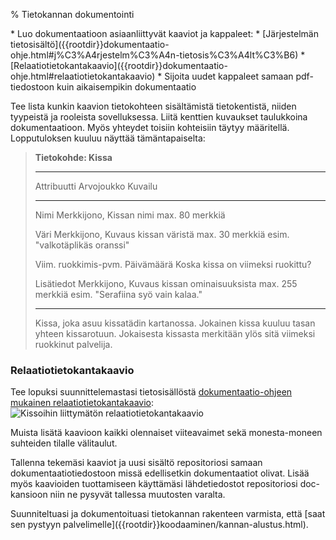 % Tietokannan dokumentointi
<!-- order: 6 -->

<summary>
* Luo dokumentaatioon asiaanliittyvät kaaviot ja kappaleet: 
    * [Järjestelmän tietosisältö]({{rootdir}}dokumentaatio-ohje.html#j%C3%A4rjestelm%C3%A4n-tietosis%C3%A4lt%C3%B6)
    * [Relaatiotietokantakaavio]({{rootdir}}dokumentaatio-ohje.html#relaatiotietokantakaavio)
* Sijoita uudet kappaleet samaan pdf-tiedostoon kuin aikaisempikin dokumentaatio
</summary>

Tee lista kunkin kaavion tietokohteen
sisältämistä tietokentistä, niiden tyypeistä ja rooleista sovelluksessa.
Liitä kenttien kuvaukset taulukkoina dokumentaatioon. 
Myös yhteydet toisiin kohteisiin täytyy määritellä. 
Lopputuloksen kuuluu näyttää tämäntapaiselta:

> **Tietokohde: Kissa**
> 
> ------------------------------------------------------------------------
> Attribuutti          Arvojoukko         Kuvailu
> -------------------- ------------------ -------------------------------
> Nimi                 Merkkijono,        Kissan nimi
>                      max. 80 merkkiä    
> 
> Väri                 Merkkijono,        Kuvaus kissan väristä
>                      max. 30 merkkiä    esim. "valkotäplikäs oranssi"
> 
> Viim. ruokkimis-pvm. Päivämäärä         Koska kissa on viimeksi ruokittu?
> 
> Lisätiedot           Merkkijono,        Kuvaus kissan ominaisuuksista
>                      max. 255 merkkiä   esim. "Serafiina syö vain kalaa."
> 
> -----------------------------------------------------------------------
> 
> Kissa, joka asuu kissatädin kartanossa. Jokainen kissa kuuluu tasan yhteen kissarotuun. Jokaisesta kissasta merkitään ylös sitä viimeksi ruokkinut palvelija.

### Relaatiotietokantakaavio

Tee lopuksi suunnittelemastasi tietosisällöstä [dokumentaatio-ohjeen mukainen relaatiotietokantakaavio]({{rootdir}}dokumentaatio-ohje.html#relaatiotietokantakaavio):
![Kissoihin liittymätön relaatiotietokantakaavio]({{imgdir}}dokumentaatio-ohje/relaatiokaavio.gif)

Muista lisätä kaavioon kaikki olennaiset viiteavaimet sekä
monesta-moneen suhteiden tilalle välitaulut.

Tallenna tekemäsi kaaviot ja uusi sisältö 
repositoriosi samaan dokumentaatiotiedostoon missä edellisetkin dokumentaatiot olivat.
Lisää myös kaavioiden tuottamiseen käyttämäsi lähdetiedostot
repositoriosi doc-kansioon niin ne pysyvät tallessa muutosten varalta.

<next>
Suunniteltuasi ja dokumentoituasi tietokannan rakenteen varmista, että
[saat sen pystyyn palvelimelle]({{rootdir}}koodaaminen/kannan-alustus.html).
</next>
